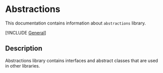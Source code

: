 # Abstractions

This documentation contains information about `abstractions` library.

[!INCLUDE [General](../../../docfx/articles/notes/LIBRARYHEADER.md)]

## Description

Abstractions library contains interfaces and abstract classes that are used in other libraries.
